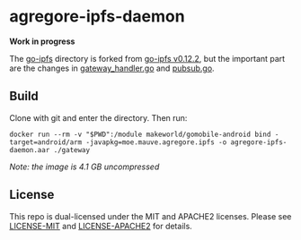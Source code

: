 # agregore-ipfs-daemon

**Work in progress**


The [go-ipfs](./go-ipfs/) directory is forked from [go-ipfs v0.12.2](https://github.com/ipfs/go-ipfs/tree/v0.12.2), but the important part are the changes in [gateway_handler.go](./go-ipfs/core/corehttp/gateway_handler.go) and [pubsub.go](./go-ipfs/core/corehttp/pubsub.go).


## Build

Clone with git and enter the directory. Then run:

```
docker run --rm -v "$PWD":/module makeworld/gomobile-android bind -target=android/arm -javapkg=moe.mauve.agregore.ipfs -o agregore-ipfs-daemon.aar ./gateway
```

*Note: the image is 4.1 GB uncompressed*

## License

This repo is dual-licensed under the MIT and APACHE2 licenses. Please see [LICENSE-MIT](LICENSE-MIT) and [LICENSE-APACHE2](LICENSE-APACHE2) for details.
